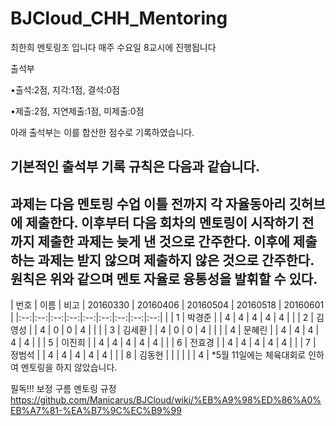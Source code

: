 # BJCloud_CHH_Mentoring
최한희 멘토링조 입니다
매주 수요일 8교시에 진행됩니다

출석부
 
 •출석:2점, 지각:1점, 결석:0점
 
 •제출:2점, 지연제출:1점, 미제출:0점
 
 아래 출석부는 이를 합산한 점수로 기록하였습니다.
 
 기본적인 출석부 기록 규칙은 다음과 같습니다.
 -------------------------------------------------------------------------------------------------------------------------------------
 과제는 다음 멘토링 수업 이틀 전까지 각 자율동아리 깃허브에 제출한다.
이후부터 다음 회차의 멘토링이 시작하기 전까지 제출한 과제는 늦게 낸 것으로 간주한다.
이후에 제출하는 과제는 받지 않으며 제출하지 않은 것으로 간주한다.
원칙은 위와 같으며 멘토 자율로 융통성을 발휘할 수 있다.
 -------------------------------------------------------------------------------------------------------------------------------------
 | 번호 | 이름 | 비고 | 20160330 | 20160406 | 20160504 | 20160518 | 20160601 |
|:--:|:--:|:--:|:--:|:--:|:--:|:--:|:--:|:--:|
|  | 1 | 박경준 |  | 4 | 4 | 4 | 4 | 4 |
|  | 2 | 김영성 |  | 4 | 0 | 0 | 4 |   |
|  | 3 | 김세환 |  | 4 | 0 | 0 | 4 |   |
|  | 4 | 문혜린 |  | 4 | 4 | 4 | 4 | 4 |
|  | 5 | 이진희 |  | 4 | 4 | 4 | 4 | 4 |
|  | 6 | 전효경 |  | 4 | 4 | 4 | 4 | 4 |
|  | 7 | 정범석 |  | 4 | 4 | 4 | 4 | 4 |
|  | 8 | 김동현 |  |   |   |   |   | 4 |
*5월 11일에는 체육대회로 인하여 멘토링을 하지 않았습니다.

필독!!! 보정 구름 멘토링 규정
https://github.com/Manicarus/BJCloud/wiki/%EB%A9%98%ED%86%A0%EB%A7%81-%EA%B7%9C%EC%B9%99
